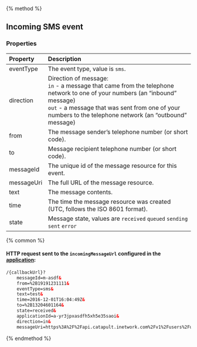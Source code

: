 {% method %}
## Incoming SMS event

### Properties
| Property   | Description                                                                                                                                                                                                                                   |
|:-----------|:----------------------------------------------------------------------------------------------------------------------------------------------------------------------------------------------------------------------------------------------|
| eventType  | The event type, value is `sms`.                                                                                                                                                                                                               |
| direction  | Direction of message: <br> `in` - a message that came from the telephone network to one of your numbers (an “inbound” message) <br> `out` - a message that was sent from one of your numbers to the telephone network (an “outbound” message) |
| from       | The message sender’s telephone number (or short code).                                                                                                                                                                                        |
| to         | Message recipient telephone number (or short code).                                                                                                                                                                                           |
| messageId  | The unique id of the message resource for this event.                                                                                                                                                                                         |
| messageUri | The full URL of the message resource.                                                                                                                                                                                                         |
| text       | The message contents.                                                                                                                                                                                                                         |
| time       | The time the message resource was created (UTC, follows the ISO 8601 format).                                                                                                                                                                 |
| state      | Message state, values are `received` `queued` `sending` `sent` `error`                                                                                                                                                                        |

{% common %}
#### HTTP request sent to the <code class="get">incomingMessageUrl</code> configured in the [application](../methods/applications/applications.md):

```html
/{callbackUrl}?
	messageId=m-asdf&
	from=%2B19191231111&
	eventType=sms&
	text=test&
	time=2016-12-01T16:04:49Z&
	to=%2B13204601164&
	state=received&
	applicationId=a-yr3jpxasdfh5xh5e35saoi&
	direction=in&
	messageUri=https%3A%2F%2Fapi.catapult.inetwork.com%2Fv1%2Fusers%2Fu-123%2Fmessages%2Fm-asdf
```

{% endmethod %}